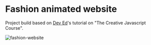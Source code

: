  # Fashion animated website

 Project build based on [Dev Ed](https://github.com/developedbyed)'s tutorial on "The Creative Javascript Course".

 ![fashion-website](https://github.com/BibianaBalBar/fashion-website/blob/main/img/fashion-website.gif)
